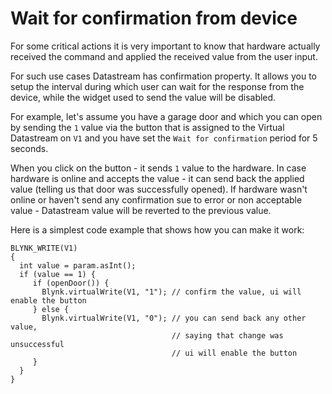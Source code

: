 # Wait for confirmation from device

For some critical actions it is very important to know that hardware actually received the command and applied the received value from the user input.

For such use cases Datastream has confirmation property. It allows you to setup the interval during which user can wait for the response from the device, while the widget used to send the value will be disabled.

For example, let's assume you have a garage door and which you can open by sending the `1` value via the button that is assigned to the Virtual Datastream on `V1` and you have set the `Wait for confirmation` period for 5 seconds.

When you click on the button - it sends `1` value to the hardware. In case hardware is online and accepts the value - it can send back the applied value \(telling us that door was successfully opened\). If hardware wasn't online or haven't send any confirmation sue to error or non acceptable value - Datastream value will be reverted to the previous value.

Here is a simplest code example that shows how you can make it work:

```text
BLYNK_WRITE(V1)
{   
  int value = param.asInt();
  if (value == 1) {
     if (openDoor()) {
       Blynk.virtualWrite(V1, "1"); // confirm the value, ui will enable the button
     } else {
       Blynk.virtualWrite(V1, "0"); // you can send back any other value, 
                                    // saying that change was unsuccessful
                                    // ui will enable the button
     }
  }
}
```

